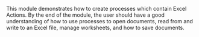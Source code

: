 This module demonstrates how to create processes which contain Excel Actions. By the end of the module, the user should have a good understanding of how to use processes to open documents, read from and write to an Excel file, manage worksheets, and how to save documents.